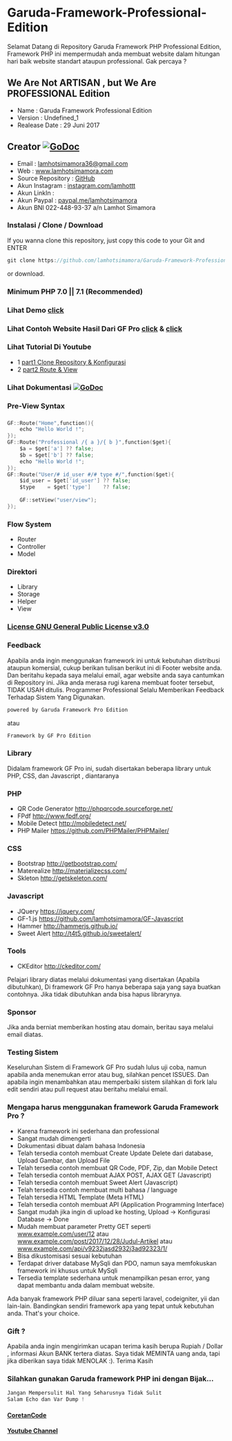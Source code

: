 # Garuda-Framework-Professional-Edition
Selamat Datang di Repository Garuda Framework PHP Professional Edition, Framework PHP ini mempermudah anda membuat website dalam hitungan hari baik website standart ataupun professional. Gak percaya ? 

## We Are Not ARTISAN , but We Are PROFESSIONAL Edition 

* Name                : Garuda Framework Professional Edition
* Version           	: Undefined_1 
* Realease Date    	: 29 Juni 2017
## Creator [![GoDoc](https://img.shields.io/twitter/url/http/shields.io.svg?style=social)](https://www.lamhotsimamora.com/) 
* Email            	: lamhotsimamora36@gmail.com 
* Web              	: <a href="https://lamhotsimamora.com" target="_blank">www.lamhotsimamora.com</a>
* Source Repository 	: </strong> <a href="https://github.com/lamhotsimamora/Garuda-Framework-Professional-Edition" target="_blank">GitHub</a>
* Akun Instagram      : <a href="https://www.instagram.com/lamhottt/" target="_blank">instagram.com/lamhottt</a>
* Akun LinkIn 		: <a href="#"></a>
* Akun Paypal         : <a href="https://www.paypal.me/lamhotsimamora" target="_blank">paypal.me/lamhotsimamora</a>
* Akun BNI 022-448-93-37 a/n Lamhot Simamora

### Instalasi / Clone / Download
If you wanna clone this repository, just copy this code to your Git and ENTER
```go 
git clone https://github.com/lamhotsimamora/Garuda-Framework-Professional-Edition.git
```
or download.

### Minimum PHP 7.0 || 7.1 (Recommended)

### Lihat Demo <a href="https://garudaframeworkpro.lamhotsimamora.com" target="_blank">click</a>

### Lihat Contoh Website Hasil Dari GF Pro <a href="https://www.chat.lamhotsimamora.com/login" target="_blank">click</a> & <a href="https://s.lamhotsimamora.com/" target="_blank">click</a>

### Lihat Tutorial Di  Youtube 
* 1
<a href="https://www.youtube.com/watch?v=cw3NeFtwqAg">part1 Clone Repository & Konfigurasi</a>
* 2
<a href="https://www.youtube.com/watch?v=4RN56pYzZiE">part2 Route & View</a>

### Lihat Dokumentasi  [![GoDoc](http://img.shields.io/badge/go-documentation-blue.svg?style=flat-square)](https://garudaframeworkpro.lamhotsimamora.com/dokumentasi/) 

### Pre-View Syntax
### 
```go  
GF::Route("Home",function(){
	echo "Hello World !";
});
GF::Route("Professional /{ a }/{ b }",function($get){
	$a = $get['a'] ?? false;
	$b = $get['b'] ?? false;
	echo "Hello World !";
});
GF::Route("User/# id_user #/# type #/",function($get){
    $id_user = $get['id_user'] ?? false;
    $type    = $get['type']    ?? false;
    
    GF::setView("user/view");
});
```

### Flow System
* Router 
* Controller
* Model

### Direktori 
* Library
* Storage
* Helper
* View

### <a href="https://raw.githubusercontent.com/lamhotsimamora/Garuda-Framework-Professional-Edition/master/LICENSE" target="_blank">License GNU General Public License v3.0</a>

### Feedback 
Apabila anda ingin menggunakan framework ini untuk kebutuhan  distribusi ataupun komersial, cukup berikan tulisan berikut ini di Footer website anda. Dan beritahu kepada saya melalui email, agar website anda saya cantumkan di Repository ini. 
Jika anda merasa rugi karena membuat footer tersebut, TIDAK USAH ditulis. Programmer Professional Selalu Memberikan Feedback Terhadap Sistem Yang Digunakan.

```go 
powered by Garuda Framework Pro Edition 
```
atau
```go 
Framework by GF Pro Edition  
```

### Library
Didalam framework GF Pro ini, sudah disertakan beberapa library untuk PHP, CSS, dan Javascript , diantaranya

### PHP
* QR Code Generator http://phpqrcode.sourceforge.net/
* FPdf http://www.fpdf.org/
* Mobile Detect http://mobiledetect.net/
* PHP Mailer https://github.com/PHPMailer/PHPMailer/

### CSS
* Bootstrap http://getbootstrap.com/
* Materealize http://materializecss.com/
* Skleton http://getskeleton.com/

### Javascript
* JQuery https://jquery.com/
* GF-1.js https://github.com/lamhotsimamora/GF-Javascript
* Hammer http://hammerjs.github.io/
* Sweet Alert http://t4t5.github.io/sweetalert/

### Tools
* CKEditor http://ckeditor.com/

Pelajari library diatas melalui dokumentasi yang disertakan (Apabila dibutuhkan), Di framework GF Pro hanya beberapa saja yang saya buatkan contohnya. Jika tidak dibutuhkan anda bisa hapus librarynya. 

### Sponsor
Jika anda berniat memberikan hosting atau domain, beritau saya melalui email diatas.

### Testing Sistem
Keseluruhan Sistem di Framework GF Pro sudah lulus uji coba, namun apabila anda menemukan error atau bug, silahkan pencet ISSUES.
Dan apabila ingin menambahkan atau memperbaiki sistem silahkan di fork lalu edit sendiri atau pull request atau beritahu melalui email.

### Mengapa harus menggunakan framework Garuda Framework Pro ?
* Karena framework ini sederhana dan professional
* Sangat mudah dimengerti
* Dokumentasi dibuat dalam bahasa Indonesia
* Telah tersedia contoh membuat Create Update Delete dari database, Upload Gambar, dan Upload File
* Telah tersedia contoh membuat QR Code, PDF, Zip, dan Mobile Detect
* Telah tersedia contoh membuat AJAX POST, AJAX GET (Javascript)
* Telah tersedia contoh membuat Sweet Alert (Javascript)
* Telah tersedia contoh membuat multi bahasa / language
* Telah tersedia HTML Template (Meta HTML)
* Telah tersedia contoh membuat API (Application Programming Interface) 
* Sangat mudah jika ingin di upload ke hosting, Upload -> Konfigurasi Database -> Done
* Mudah membuat parameter Pretty GET seperti www.example.com/user/12 atau www.example.com/post/2017/12/28/Judul-Artikel atau www.example.com/api/v9232jasd2932j3ad92323/1/
* Bisa dikustomisasi sesuai kebutuhan
* Terdapat driver database MySqli dan PDO, namun saya memfokuskan framework ini khusus untuk MySqli
* Tersedia template sederhana untuk menampilkan pesan error, yang dapat membantu anda dalam membuat website.

Ada banyak framework PHP diluar sana seperti laravel, codeigniter, yii dan lain-lain. 
Bandingkan sendiri framework apa yang tepat untuk kebutuhan anda. That's your choice.

### Gift ?
Apabila anda ingin mengirimkan ucapan terima kasih berupa Rupiah / Dollar , informasi Akun BANK tertera diatas. 
Saya tidak MEMINTA uang anda, tapi jika diberikan saya tidak MENOLAK :). Terima Kasih

### Silahkan gunakan Garuda framework PHP ini dengan Bijak...

```go 
Jangan Mempersulit Hal Yang Seharusnya Tidak Sulit
Salam Echo dan Var Dump !
```


#### <a href='https://coretancode.wordpress.com/'>CoretanCode</a> 
#### <a href='https://www.youtube.com/channel/UCmsX7f_05_JfiWlVpSLWCCA'>Youtube Channel</a> 

